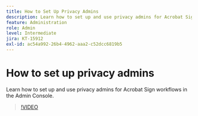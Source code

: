 ```yaml
---
title: How to Set Up Privacy Admins
description: Learn how to set up and use privacy admins for Acrobat Sign workflows in the Admin Console
feature: Administration
role: Admin
level: Intermediate
jira: KT-15912
exl-id: ac54a992-26b4-4962-aaa2-c52dcc6819b5
---
```

# How to set up privacy admins

Learn how to set up and use privacy admins for Acrobat Sign workflows in the Admin Console.

>[!VIDEO](https://video.tv.adobe.com/v/3432695?quality=12&learn=on&hidetitle=true)
